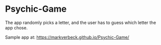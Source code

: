 # Psychic-Game

The app randomly picks a letter, and the user has to guess which letter the app chose.

Sample app at:
https://markverbeck.github.io/Psychic-Game/
